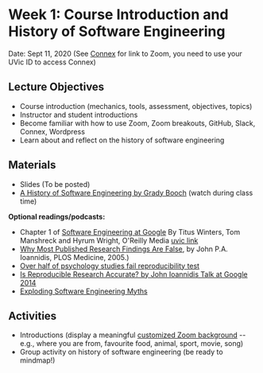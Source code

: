 # Week 1: Course Introduction and History of Software Engineering

Date: Sept 11, 2020
(See [Connex](https://connex.csc.uvic.ca/portal/site/emse2020) for link to Zoom, you need to use your UVic ID to access Connex)

## Lecture Objectives

- Course introduction (mechanics, tools, assessment, objectives, topics)
- Instructor and student introductions 
- Become familiar with how to use Zoom, Zoom breakouts, GitHub, Slack, Connex, Wordpress
- Learn about and reflect on the history of software engineering

## Materials
- Slides (To be posted)
- [A History of Software Engineering by Grady Booch]() (watch during class time)

**Optional readings/podcasts:**

- Chapter 1 of [Software Engineering at Google](https://www.oreilly.com/library/view/software-engineering-at/9781492082781/) By Titus Winters, Tom Manshreck and Hyrum Wright, O'Reilly Media [uvic link](http://tinyurl.com/yyybgzr6)
- [Why Most Published Research Findings Are False](https://www.ncbi.nlm.nih.gov/pmc/articles/PMC1182327/), by John P.A. Ioannidis, PLOS Medicine, 2005.)
- [Over half of psychology studies fail reproducibility test](https://www.nature.com/news/over-half-of-psychology-studies-fail-reproducibility-test-1.18248)
- [Is Reproducible Research Accurate? by John Ioannidis Talk at Google 2014](https://www.youtube.com/watch?v=GPYzY9I78CI)
- [Exploding Software Engineering Myths](https://www.microsoft.com/en-us/research/blog/exploding-software-engineering-myths/)

## Activities
- Introductions (display a meaningful [customized Zoom background](https://support.zoom.us/hc/en-us/articles/204674889-Zoom-Rooms-Customized-Background) -- e.g., where you are from, favourite food, animal, sport, movie, song)
- Group activity on history of software engineering (be ready to mindmap!)
